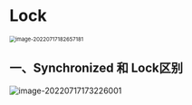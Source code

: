# Lock

<img src="http://image.xianyufashion.top/Img/image-20220717182657181.png" alt="image-20220717182657181" style="zoom: 67%;" />

## 一、Synchronized 和 Lock区别

![image-20220717173226001](http://image.xianyufashion.top/Img/image-20220717173226001.png)

